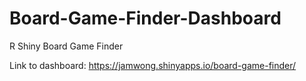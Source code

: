 # Board-Game-Finder-Dashboard
R Shiny Board Game Finder

Link to dashboard:
 https://jamwong.shinyapps.io/board-game-finder/
